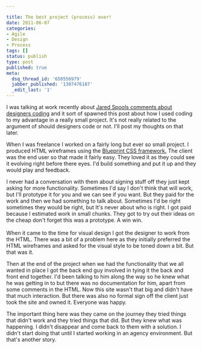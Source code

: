 ```yaml
---

title: The best project (process) ever!
date: 2011-06-07
categories:
- Agile
- Design
- Process
tags: []
status: publish
type: post
published: true
meta:
  dsq_thread_id: '650556979'
  jabber_published: '1307476187'
  _edit_last: '1'
---
```

<p>I was talking at work recently about <a href="http://www.uie.com/brainsparks/2011/05/31/why-the-valley-wants-designers-that-can-code/">Jared Spools comments about designers coding</a> and it sort of spawned this post about how I used coding to my advantage in a really small project. It's not really related to the argument of should designers code or not. I'll post my thoughts on that later.<p />
  When I was freelance I worked on a fairly long but ever so small project. I produced HTML wireframes using the 
  <a href="http://www.blueprintcss.org/">Blueprint CSS framework.</a> The client was the end user so that made it fairly easy. They loved it as they could see it evolving right before there eyes. I'd build something and put it up and they would play and feedback.<p />
  I never had a conversation with them about signing stuff off they just kept asking for more functionality. Sometimes I'd say I don't think that will work, but I'll prototype it for you and we can see if you want. But they paid for the work and then we had something to talk about. Sometimes I'd be right sometimes they would be right, but It's never about who is right. I got paid because I estimated work in small chunks. They got to try out their ideas on the cheap don't forget this was a prototype. A win win.
  <br /> <br /> When it came to the time for visual design I got the designer to work from the HTML. There was a bit of a problem here as they initially preferred the HTML wireframes and asked for the visual style to be toned down a bit. But that was it.<p />
  Then at the end of the project when we had the functionality that we all wanted in place I got the back end guy involved in tying it the back and front end together. I'd been talking to him along the way so he knew what he was getting in to but there was no documentation for him, apart from some comments in the HTML. Now this site wasn't that big and didn't have that much interaction. But there was also no formal sign off the client just took the site and owned it. Everyone was happy.
  <p />
  The important thing here was they came on the journey they tried things that didn't work and they tried things that did. But they knew what was happening. I didn't disappear and come back to them with a solution. I didn't start doing that until I started working in an agency environment. But that's another story.
</p>

